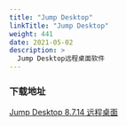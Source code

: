```yaml
---
title: "Jump Desktop"
linkTitle: "Jump Desktop"
weight: 441
date: 2021-05-02
description: >
  Jump Desktop远程桌面软件
---
```




### 下载地址

[Jump Desktop 8.7.14 远程桌面](https://xclient.info/s/jump-desktop.html) 



